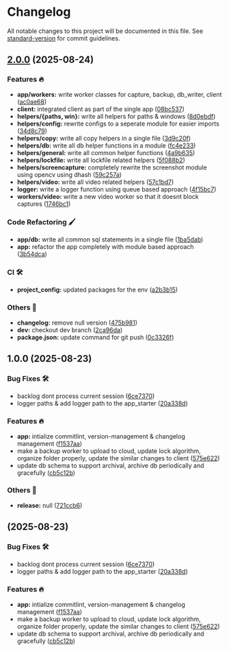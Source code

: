 # Changelog

All notable changes to this project will be documented in this file. See [standard-version](https://github.com/conventional-changelog/standard-version) for commit guidelines.

## [2.0.0](https://github.com/tks18/open-memory-lane/compare/v1.0.0...v2.0.0) (2025-08-24)


### Features 🔥

* **app/workers:** write worker classes for capture, backup, db_writer, client ([ac0ae68](https://github.com/tks18/open-memory-lane/commit/ac0ae6835f7e05447d728f3e3f245f8420fc1651))
* **client:** integrated client as part of the single app ([08bc537](https://github.com/tks18/open-memory-lane/commit/08bc537dae9a6bf5c6d66eb0453d5fd0ec2bc39d))
* **helpers/{paths, win}:** write all helpers for paths & windows ([8d0ebdf](https://github.com/tks18/open-memory-lane/commit/8d0ebdfb977abb3a0446f306000e4911053391e5))
* **helpers/config:** rewrite configs to a seperate module for easier imports ([34d8c79](https://github.com/tks18/open-memory-lane/commit/34d8c79479a27718086cc60217223190150f038c))
* **helpers/copy:** write all copy helpers in a single file ([3d9c20f](https://github.com/tks18/open-memory-lane/commit/3d9c20fca470e3733380e62648c6832a01b13e96))
* **helpers/db:** write all db helper functions in a module ([fc4e233](https://github.com/tks18/open-memory-lane/commit/fc4e23370c906e72cd0a38bd2492000389da120e))
* **helpers/general:** write all common helper functions ([4a9b635](https://github.com/tks18/open-memory-lane/commit/4a9b635f42a9de70aa6a9621bf7be3ac49da510f))
* **helpers/lockfile:** write all lockfile related helpers ([5f088b2](https://github.com/tks18/open-memory-lane/commit/5f088b2b8df439a053312e497fad9fe5459e9d40))
* **helpers/screencapture:** completely rewrite the screenshot module using opencv using dhash ([59c257a](https://github.com/tks18/open-memory-lane/commit/59c257a0765f5fe7cf4939d6153a5cc75857d56c))
* **helpers/video:** write all video related helpers ([57c1bd7](https://github.com/tks18/open-memory-lane/commit/57c1bd71f12f42c5e3a81d92567a37eefbf42c99))
* **logger:** write a logger function using queue based approach ([4f15bc7](https://github.com/tks18/open-memory-lane/commit/4f15bc74d1d35894711def6fdce01b31d741ebea))
* **workers/video:** write a new video worker so that it doesnt block captures ([1746bc1](https://github.com/tks18/open-memory-lane/commit/1746bc12ddc45f34314641bd832c1e68e476b4f0))


### Code Refactoring 🖌

* **app/db:** write all common sql statements in a single file ([1ba5dab](https://github.com/tks18/open-memory-lane/commit/1ba5dabd8c918682475c2452264b45e930eb467c))
* **app:** refactor the app completely with module based approach ([3b54dca](https://github.com/tks18/open-memory-lane/commit/3b54dcadfdf63cfb4327498653e8bfa09ba6bc38))


### CI 🛠

* **project_config:** updated packages for the env ([a2b3b15](https://github.com/tks18/open-memory-lane/commit/a2b3b15f9ce07a0be412825fe1d175db663af58a))


### Others 🔧

* **changelog:** remove null version ([475b981](https://github.com/tks18/open-memory-lane/commit/475b981deecc4ff0346f1cc1c8c3ef1036baf6f0))
* **dev:** checkout dev branch ([2ca96da](https://github.com/tks18/open-memory-lane/commit/2ca96da65207ed42077ba20c6ab0088d869f42a8))
* **package.json:** update command for git push ([0c3326f](https://github.com/tks18/open-memory-lane/commit/0c3326f5fe80d7cce3bbdc035d2ca9137a221f33))

## 1.0.0 (2025-08-23)


### Bug Fixes 🛠

* backlog dont process current session ([6ce7370](https://github.com/tks18/open-memory-lane/commit/6ce73701b4c1d3dc88ff5c1e60ade72671f8ec3e))
* logger paths & add logger path to the app_starter ([20a338d](https://github.com/tks18/open-memory-lane/commit/20a338dc25e9e9c534fa240089ea39670970d298))


### Features 🔥

* **app:** intialize commitlint, version-management & changelog management ([f1537aa](https://github.com/tks18/open-memory-lane/commit/f1537aa00e0e72172547f7d4b1606c5247feed07))
* make a backup worker to upload to cloud, update lock algorithm, organize folder properly, update the similar changes to client ([575e622](https://github.com/tks18/open-memory-lane/commit/575e622277b6da6e5dcc7199089a0e2b0027f8b7))
* update db schema to support archival, archive db periodically and gracefully ([cb5c12b](https://github.com/tks18/open-memory-lane/commit/cb5c12b1057828dbe5a3bc0b1f541b708e3d34d1))


### Others 🔧

* **release:** null ([721ccb6](https://github.com/tks18/open-memory-lane/commit/721ccb6a082210193e45dab0fbb31bb846344317))

##  (2025-08-23)


### Bug Fixes 🛠

* backlog dont process current session ([6ce7370](https://github.com/tks18/open-memory-lane/commit/6ce73701b4c1d3dc88ff5c1e60ade72671f8ec3e))
* logger paths & add logger path to the app_starter ([20a338d](https://github.com/tks18/open-memory-lane/commit/20a338dc25e9e9c534fa240089ea39670970d298))


### Features 🔥

* **app:** intialize commitlint, version-management & changelog management ([f1537aa](https://github.com/tks18/open-memory-lane/commit/f1537aa00e0e72172547f7d4b1606c5247feed07))
* make a backup worker to upload to cloud, update lock algorithm, organize folder properly, update the similar changes to client ([575e622](https://github.com/tks18/open-memory-lane/commit/575e622277b6da6e5dcc7199089a0e2b0027f8b7))
* update db schema to support archival, archive db periodically and gracefully ([cb5c12b](https://github.com/tks18/open-memory-lane/commit/cb5c12b1057828dbe5a3bc0b1f541b708e3d34d1))

